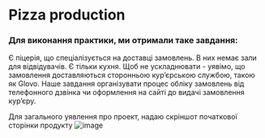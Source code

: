 # Pizza production

### Для виконання практики, ми отримали таке завдання: 
Є піцерія, що спеціалізується на доставці замовлень. В них немає зали для відвідувачів. Є тільки кухня. 
Щоб не ускладнювати - уявімо, що замовлення доставляються сторонньою курʼєрською службою, такою як Glovo. 
Наше завдання організувати процес обліку замовлень від телефонного дзвінка чи оформлення на сайті до видачі замовлення курʼєру. 

Для загального уявлення про проект, надаю скріншот початкової сторінки продукту
![image](https://github.com/katushhiaa/avenga__practica/assets/113555695/98b8e707-89c1-479b-9563-0c63953407e7)

